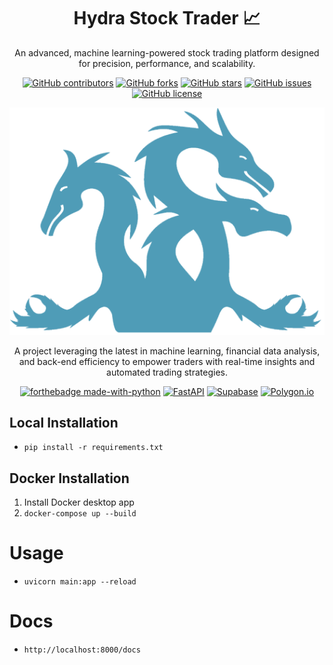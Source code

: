 <div align="center">

# Hydra Stock Trader :chart_with_upwards_trend:

An advanced, machine learning-powered stock trading platform designed for precision, performance, and scalability.

[![GitHub contributors](https://img.shields.io/github/contributors/Hydra-stock-trader/Hydra-Stock-Trader.svg?style=flat-square)](https://github.com/Hydra-stock-trader/Hydra-Stock-Trader/graphs/contributors)
[![GitHub forks](https://img.shields.io/github/forks/Hydra-stock-trader/Hydra-Stock-Trader.svg?style=flat-square)](https://github.com/Hydra-stock-trader/Hydra-Stock-Trader/network)
[![GitHub stars](https://img.shields.io/github/stars/Hydra-stock-trader/Hydra-Stock-Trader.svg?style=flat-square)](https://github.com/Hydra-stock-trader/Hydra-Stock-Trader/stargazers)
[![GitHub issues](https://img.shields.io/github/issues/Hydra-stock-trader/Hydra-Stock-Trader.svg?style=flat-square)](https://github.com/Hydra-stock-trader/Hydra-Stock-Trader/issues)
[![GitHub license](https://img.shields.io/github/license/Hydra-stock-trader/Hydra-Stock-Trader.svg?style=flat-square)](https://github.com/Hydra-stock-trader/Hydra-Stock-Trader/blob/main/LICENSE)

![Hydra Stock Trader Banner](./assets/HydraLogo.png) 

A project leveraging the latest in machine learning, financial data analysis, and back-end efficiency to empower traders with real-time insights and automated trading strategies.

[![forthebadge made-with-python](https://forthebadge.com/images/badges/made-with-python.svg)](https://python.org/)
[![FastAPI](https://img.shields.io/badge/FastAPI-005571?style=for-the-badge&logo=fastapi)](https://fastapi.tiangolo.com/)
[![Supabase](https://img.shields.io/badge/supabase-3ECF8E?style=for-the-badge&logo=supabase&logoColor=white)](https://supabase.com/)
[![Polygon.io](https://img.shields.io/badge/Polygon.io-7B1FA2?style=for-the-badge)](https://polygon.io/)

</div>

## Local Installation

- `pip install -r requirements.txt`

## Docker Installation

1. Install Docker desktop app
2. `docker-compose up --build`

# Usage

- `uvicorn main:app --reload`

# Docs

- `http://localhost:8000/docs`
